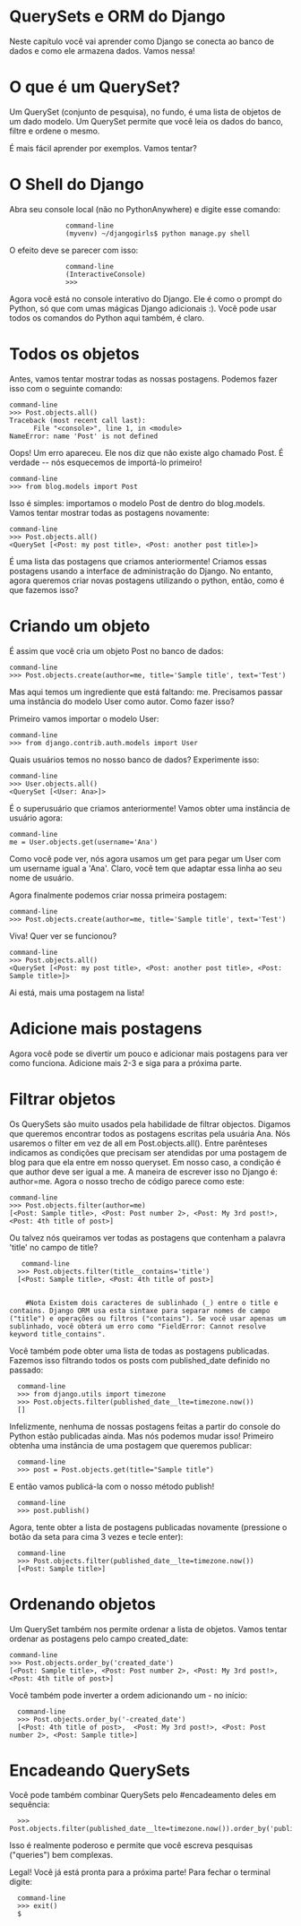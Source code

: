 # QuerySets e ORM do Django

Neste capítulo você vai aprender como Django se conecta ao banco de dados e como ele armazena dados. Vamos nessa!

# O que é um QuerySet?

Um QuerySet (conjunto de pesquisa), no fundo, é uma lista de objetos de um dado modelo. Um QuerySet permite que você leia os dados do banco, filtre e ordene o mesmo.

É mais fácil aprender por exemplos. Vamos tentar?

# O Shell do Django

Abra seu console local (não no PythonAnywhere) e digite esse comando:

                  command-line
                  (myvenv) ~/djangogirls$ python manage.py shell

O efeito deve se parecer com isso:

                  command-line
                  (InteractiveConsole)
                  >>>
Agora você está no console interativo do Django. Ele é como o prompt do Python, só que com umas mágicas Django adicionais :). Você pode usar todos os comandos do Python aqui também, é claro.

# Todos os objetos

Antes, vamos tentar mostrar todas as nossas postagens. Podemos fazer isso com o seguinte comando:

    command-line
    >>> Post.objects.all()
    Traceback (most recent call last):
          File "<console>", line 1, in <module>
    NameError: name 'Post' is not defined

Oops! Um erro apareceu. Ele nos diz que não existe algo chamado Post. É verdade -- nós esquecemos de importá-lo primeiro!

    command-line
    >>> from blog.models import Post

Isso é simples: importamos o modelo Post de dentro do blog.models. Vamos tentar mostrar todas as postagens novamente:

    command-line
    >>> Post.objects.all()
    <QuerySet [<Post: my post title>, <Post: another post title>]>

É uma lista das postagens que criamos anteriormente! Criamos essas postagens usando a interface de administração do Django. No entanto, agora queremos criar novas postagens utilizando o python, então, como é que fazemos isso?

# Criando um objeto

É assim que você cria um objeto Post no banco de dados:

    command-line
    >>> Post.objects.create(author=me, title='Sample title', text='Test')

Mas aqui temos um ingrediente que está faltando: me. Precisamos passar uma instância do modelo User como autor. Como fazer isso?

Primeiro vamos importar o modelo User:

    command-line
    >>> from django.contrib.auth.models import User

Quais usuários temos no nosso banco de dados? Experimente isso:

    command-line
    >>> User.objects.all()
    <QuerySet [<User: Ana>]>

É o superusuário que criamos anteriormente! Vamos obter uma instância de usuário agora:

    command-line
    me = User.objects.get(username='Ana')

Como você pode ver, nós agora usamos um get para pegar um User com um username igual a 'Ana'. Claro, você tem que adaptar essa linha ao seu nome de usuário.

Agora finalmente podemos criar nossa primeira postagem:

    command-line
    >>> Post.objects.create(author=me, title='Sample title', text='Test')
    
Viva! Quer ver se funcionou?

    command-line
    >>> Post.objects.all()
    <QuerySet [<Post: my post title>, <Post: another post title>, <Post: Sample title>]>
  
  Ai está, mais uma postagem na lista!

# Adicione mais postagens

Agora você pode se divertir um pouco e adicionar mais postagens para ver como funciona. Adicione mais 2-3 e siga para a próxima parte.

# Filtrar objetos

Os QuerySets são muito usados pela habilidade de filtrar objectos. Digamos que queremos encontrar todos as postagens escritas pela usuária Ana. Nós usaremos o filter em vez de all em Post.objects.all(). Entre parênteses indicamos as condições que precisam ser atendidas por uma postagem de blog para que ela entre em nosso queryset. Em nosso caso, a condição é que author deve ser igual a me. A maneira de escrever isso no Django é: author=me. Agora o nosso trecho de código parece como este:

    command-line
    >>> Post.objects.filter(author=me)
    [<Post: Sample title>, <Post: Post number 2>, <Post: My 3rd post!>, <Post: 4th title of post>]
    
 Ou talvez nós queiramos ver todas as postagens que contenham a palavra 'title' no campo de title?
 
       command-line
      >>> Post.objects.filter(title__contains='title')
      [<Post: Sample title>, <Post: 4th title of post>]
      

        #Nota Existem dois caracteres de sublinhado (_) entre o title e contains. Django ORM usa esta sintaxe para separar nomes de campo ("title") e operações ou filtros ("contains"). Se você usar apenas um sublinhado, você obterá um erro como "FieldError: Cannot resolve keyword title_contains".

Você também pode obter uma lista de todas as postagens publicadas. Fazemos isso filtrando todos os posts com published_date definido no passado:

      command-line
      >>> from django.utils import timezone
      >>> Post.objects.filter(published_date__lte=timezone.now())
      []

Infelizmente, nenhuma de nossas postagens feitas a partir do console do Python estão publicadas ainda. Mas nós podemos mudar isso! Primeiro obtenha uma instância de uma postagem que queremos publicar:

      command-line
      >>> post = Post.objects.get(title="Sample title")
      
      
E então vamos publicá-la com o nosso método publish!

      command-line
      >>> post.publish()

Agora, tente obter a lista de postagens publicadas novamente (pressione o botão da seta para cima 3 vezes e tecle enter):

      command-line
      >>> Post.objects.filter(published_date__lte=timezone.now())
      [<Post: Sample title>]

# Ordenando objetos

Um QuerySet também nos permite ordenar a lista de objetos. Vamos tentar ordenar as postagens pelo campo created_date:

    command-line
    >>> Post.objects.order_by('created_date')
    [<Post: Sample title>, <Post: Post number 2>, <Post: My 3rd post!>, <Post: 4th title of post>]

Você também pode inverter a ordem adicionando um - no início:

      command-line
      >>> Post.objects.order_by('-created_date')
      [<Post: 4th title of post>,  <Post: My 3rd post!>, <Post: Post number 2>, <Post: Sample title>]

# Encadeando QuerySets

Você pode também combinar QuerySets pelo #encadeamento deles em sequência:

      >>> Post.objects.filter(published_date__lte=timezone.now()).order_by('published_date')

Isso é realmente poderoso e permite que você escreva pesquisas ("queries") bem complexas.

Legal! Você já está pronta para a próxima parte! Para fechar o terminal digite:

      command-line
      >>> exit()
      $

